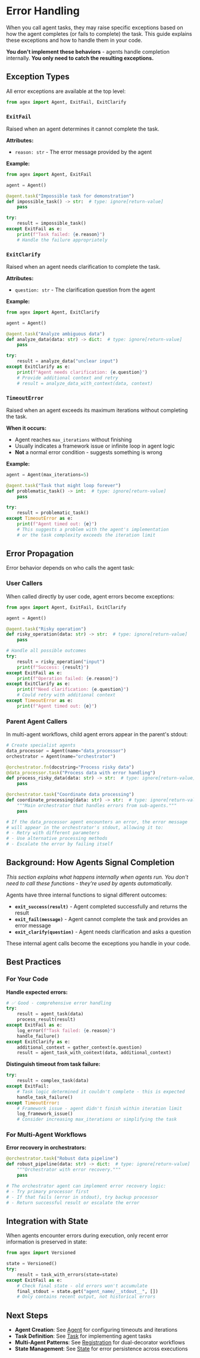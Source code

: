 # Error Handling

When you call agent tasks, they may raise specific exceptions based on how the agent completes (or fails to complete) the task. This guide explains these exceptions and how to handle them in your code.

**You don't implement these behaviors** - agents handle completion internally. **You only need to catch the resulting exceptions.**

## Exception Types

All error exceptions are available at the top level:

```python
from agex import Agent, ExitFail, ExitClarify
```

### `ExitFail`

Raised when an agent determines it cannot complete the task.

**Attributes:**
- `reason: str` - The error message provided by the agent

**Example:**
```python
from agex import Agent, ExitFail

agent = Agent()

@agent.task("Impossible task for demonstration")
def impossible_task() -> str:  # type: ignore[return-value]
    pass

try:
    result = impossible_task()
except ExitFail as e:
    print(f"Task failed: {e.reason}")
    # Handle the failure appropriately
```

### `ExitClarify`

Raised when an agent needs clarification to complete the task.

**Attributes:**
- `question: str` - The clarification question from the agent

**Example:**
```python
from agex import Agent, ExitClarify

agent = Agent()

@agent.task("Analyze ambiguous data")
def analyze_data(data: str) -> dict:  # type: ignore[return-value]
    pass

try:
    result = analyze_data("unclear input")
except ExitClarify as e:
    print(f"Agent needs clarification: {e.question}")
    # Provide additional context and retry
    # result = analyze_data_with_context(data, context)
```

### `TimeoutError`

Raised when an agent exceeds its maximum iterations without completing the task.

**When it occurs:**
- Agent reaches `max_iterations` without finishing
- Usually indicates a framework issue or infinite loop in agent logic
- **Not** a normal error condition - suggests something is wrong

**Example:**
```python
agent = Agent(max_iterations=5)

@agent.task("Task that might loop forever")
def problematic_task() -> int:  # type: ignore[return-value]
    pass

try:
    result = problematic_task()
except TimeoutError as e:
    print(f"Agent timed out: {e}")
    # This suggests a problem with the agent's implementation
    # or the task complexity exceeds the iteration limit
```

## Error Propagation

Error behavior depends on who calls the agent task:

### User Callers

When called directly by user code, agent errors become exceptions:

```python
from agex import Agent, ExitFail, ExitClarify

agent = Agent()

@agent.task("Risky operation")
def risky_operation(data: str) -> str:  # type: ignore[return-value]
    pass

# Handle all possible outcomes
try:
    result = risky_operation("input")
    print(f"Success: {result}")
except ExitFail as e:
    print(f"Operation failed: {e.reason}")
except ExitClarify as e:
    print(f"Need clarification: {e.question}")
    # Could retry with additional context
except TimeoutError as e:
    print(f"Agent timed out: {e}")
```

### Parent Agent Callers

In multi-agent workflows, child agent errors appear in the parent's stdout:

```python
# Create specialist agents
data_processor = Agent(name="data_processor")
orchestrator = Agent(name="orchestrator")

@orchestrator.fn(docstring="Process risky data")
@data_processor.task("Process data with error handling")
def process_risky_data(data: str) -> str:  # type: ignore[return-value]
    pass

@orchestrator.task("Coordinate data processing")
def coordinate_processing(data: str) -> str:  # type: ignore[return-value]
    """Main orchestrator that handles errors from sub-agents."""
    pass

# If the data_processor agent encounters an error, the error message
# will appear in the orchestrator's stdout, allowing it to:
# - Retry with different parameters
# - Use alternative processing methods  
# - Escalate the error by failing itself
```

## Background: How Agents Signal Completion

*This section explains what happens internally when agents run. You don't need to call these functions - they're used by agents automatically.*

Agents have three internal functions to signal different outcomes:

- **`exit_success(result)`** - Agent completed successfully and returns the result
- **`exit_fail(message)`** - Agent cannot complete the task and provides an error message  
- **`exit_clarify(question)`** - Agent needs clarification and asks a question

These internal agent calls become the exceptions you handle in your code.

## Best Practices

### For Your Code

**Handle expected errors:**
```python
# ✅ Good - comprehensive error handling
try:
    result = agent_task(data)
    process_result(result)
except ExitFail as e:
    log_error(f"Task failed: {e.reason}")
    handle_failure()
except ExitClarify as e:
    additional_context = gather_context(e.question)
    result = agent_task_with_context(data, additional_context)
```

**Distinguish timeout from task failure:**
```python
try:
    result = complex_task(data)
except ExitFail:
    # Task logic determined it couldn't complete - this is expected
    handle_task_failure()
except TimeoutError:
    # Framework issue - agent didn't finish within iteration limit
    log_framework_issue()
    # Consider increasing max_iterations or simplifying the task
```

### For Multi-Agent Workflows

**Error recovery in orchestrators:**
```python
@orchestrator.task("Robust data pipeline")
def robust_pipeline(data: str) -> dict:  # type: ignore[return-value]
    """Orchestrator with error recovery."""
    pass

# The orchestrator agent can implement error recovery logic:
# - Try primary processor first
# - If that fails (error in stdout), try backup processor
# - Return successful result or escalate the error
```

## Integration with State

When agents encounter errors during execution, only recent error information is preserved in state:

```python
from agex import Versioned

state = Versioned()
try:
    result = task_with_errors(state=state)
except ExitFail as e:
    # Check final state - old errors won't accumulate
    final_stdout = state.get("agent_name/__stdout__", [])
    # Only contains recent output, not historical errors
```

## Next Steps

- **Agent Creation**: See [Agent](agent.md) for configuring timeouts and iterations
- **Task Definition**: See [Task](task.md) for implementing agent tasks  
- **Multi-Agent Patterns**: See [Registration](registration.md) for dual-decorator workflows
- **State Management**: See [State](state.md) for error persistence across executions 